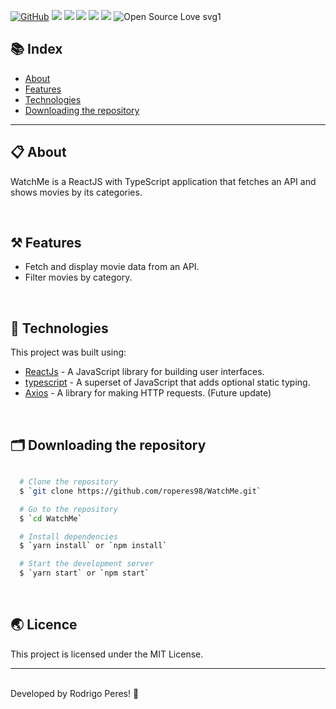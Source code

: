 [![GitHub](https://img.shields.io/github/license/mashape/apistatus.svg)](https://github.com/roperes98/WatchMe/blob/master/LICENSE)
![](https://img.shields.io/github/package-json/v/roperes98/WatchMe.svg)
![](https://img.shields.io/github/last-commit/roperes98/WatchMe.svg?color=red)
![](https://img.shields.io/github/languages/count/roperes98/WatchMe.svg?color=lightgrey)
![](https://img.shields.io/github/languages/top/roperes98/WatchMe.svg?color=yellow)
![](https://img.shields.io/github/repo-size/roperes98/WatchMe.svg)
![Open Source Love svg1](https://badges.frapsoft.com/os/v1/open-source.svg?v=103)

## 📚 Index
- [About](#-about)
- [Features](#-features)
- [Technologies](#-technologies)
- [Downloading the repository](#-downloading-the-repository)

---

## 📋 About

WatchMe is a ReactJS with TypeScript application that fetches an API and shows movies by its categories. 

⠀⠀⠀⠀⠀⠀⠀⠀
## ⚒️ Features

- Fetch and display movie data from an API.
- Filter movies by category.

⠀⠀⠀⠀⠀⠀⠀⠀
## 🚀 Technologies

This project was built using:

- [ReactJs](https://reactjs.org/) - A JavaScript library for building user interfaces.
- [typescript](https://www.typescriptlang.org) - A superset of JavaScript that adds optional static typing.
- [Axios](https://github.com/axios/axios) - A library for making HTTP requests. (Future update)

⠀⠀⠀⠀⠀⠀⠀⠀

## 🗂️ Downloading the repository

```bash

  # Clone the repository
  $ `git clone https://github.com/roperes98/WatchMe.git`

  # Go to the repository
  $ `cd WatchMe`

  # Install dependencies
  $ `yarn install` or `npm install`

  # Start the development server
  $ `yarn start` or `npm start`

```
⠀⠀⠀⠀⠀⠀⠀⠀

## 🌏 Licence

This project is licensed under the MIT License.<br>

---
⠀⠀⠀⠀⠀⠀⠀⠀<br>
Developed by Rodrigo Peres! 👾
